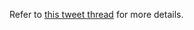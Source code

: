 Refer to [this tweet thread](https://twitter.com/maxvonhippel/status/1578048652215431168?s=20&t=Ai7BMCWcGamJcyyVbYyoEw) for more details.
